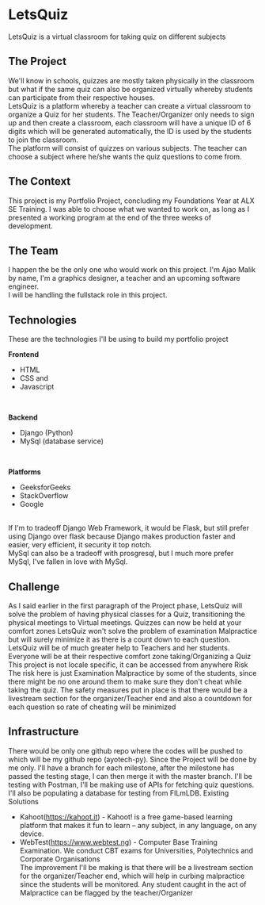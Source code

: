 # LetsQuiz

LetsQuiz is a virtual classroom for taking quiz on different subjects

## The Project

We'll know in schools, quizzes are mostly taken physically in the classroom but what if the same quiz can also be organized virtually whereby students can participate from their respective houses.
<br>
LetsQuiz is a platform whereby a teacher can create a virtual classroom to organize a Quiz for her students. The Teacher/Organizer only needs to sign up and then create a classroom, each classroom will have a unique ID of 6 digits which will be generated automatically, the ID is used by the students to join the classroom.
<br>
The platform will consist of quizzes on various subjects. The teacher can choose a subject where he/she wants the quiz questions to come from.

## The Context

This project is my Portfolio Project, concluding my Foundations Year at ALX SE Training. I was able to choose what we wanted to work on, as long as I presented a working program at the end of the three weeks of development.

## The Team

I happen the be the only one who would work on this project. I'm Ajao Malik by name, I'm a graphics designer, a teacher and an upcoming software engineer.
<br>I will be handling the fullstack role in this project.

## Technologies

These are the technologies I'll be using to build my portfolio project

**Frontend**
- HTML
- CSS and
- Javascript
<br>

**Backend**
- Django (Python)
- MySql (database service)
<br>

**Platforms**
- GeeksforGeeks
- StackOverflow
- Google
<br>
If I'm to tradeoff Django Web Framework, it would be Flask, but still prefer using Django over flask because Django makes production faster and easier, very efficient, it security it top notch.
<br>MySql can also be a tradeoff with prosgresql, but I much more prefer MySql, I've fallen in love with MySql.

## Challenge

As I said earlier in the first paragraph of the Project phase, LetsQuiz will solve the problem of having physical classes for a Quiz, transitioning the physical meetings to Virtual meetings. Quizzes can now be held at your comfort zones
LetsQuiz won't solve the problem of examination Malpractice but will surely minimize it as there is a count down to each question.
<br>
LetsQuiz will be of much greater help to Teachers and her students. Everyone will be at their respective comfort zone taking/Organizing a Quiz
This project is not locale specific, it can be accessed from anywhere
Risk
<br>
The risk here is just Examination Malpractice by some of the students, since there might be no one around them to make sure they don't cheat while taking the quiz. The safety measures put in place is that there would be a livestream section for the organizer/Teacher end and also a countdown for each question so rate of cheating will be minimized

## Infrastructure

There would be only one github repo where the codes will be pushed to which will be my github repo (ayotech-py). Since the Project will be done by me only. I'll have a branch for each milestone, after the milestone has passed the testing stage, I can then merge it with the master branch. I'll be testing with Postman, I'll be making use of APIs for fetching quiz questions. I'll also be populating a database for testing from FILmLDB.
Existing Solutions

- Kahoot(https://kahoot.it) - Kahoot! is a free game-based learning platform that makes it fun to learn – any subject, in any language, on any device.
- WebTest(https://www.webtest.ng) - Computer Base Training Examination. We conduct CBT exams for Universities, Polytechnics and Corporate Organisations
<br>The improvement I'll be making is that there will be a livestream section for the organizer/Teacher end, which will help in curbing malpractice since the students will be monitored. Any student caught in the act of Malpractice can be flagged by the teacher/Organizer
